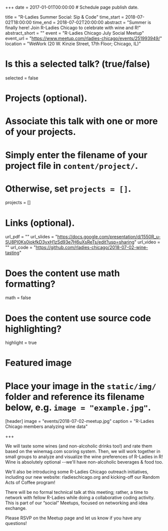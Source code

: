 +++
date = 2017-01-01T00:00:00  # Schedule page publish date.

title = "R-Ladies Summer Social: Sip & Code"
time_start = 2018-07-02T18:00:00
time_end = 2018-07-02T20:00:00
abstract = "Summer is finally here! Join R-Ladies Chicago to celebrate with wine and R!"
abstract_short = ""
event = "R-Ladies Chicago July Social Meetup"
event_url = "https://www.meetup.com/rladies-chicago/events/251993949/"
location = "WeWork (20 W. Kinzie Street, 17th Floor; Chicago, IL)"

# Is this a selected talk? (true/false)
selected = false

# Projects (optional).
#   Associate this talk with one or more of your projects.
#   Simply enter the filename of your project file in `content/project/`.
#   Otherwise, set `projects = []`.
projects = []

# Links (optional).
url_pdf = ""
url_slides = "https://docs.google.com/presentation/d/1550R_u-SU8PI0Ks0iokfkD3yxH1zSd93e7H6uXsReTs/edit?usp=sharing"
url_video = ""
url_code = "https://github.com/rladies-chicago/2018-07-02-wine-tasting"

# Does the content use math formatting?
math = false

# Does the content use source code highlighting?
highlight = true

# Featured image
# Place your image in the `static/img/` folder and reference its filename below, e.g. `image = "example.jpg"`.
[header]
image = "events/2018-07-02-meetup.jpg"
caption = "R-Ladies Chicago members analyzing wine data"

+++

We will taste some wines (and non-alcoholic drinks too!) and rate them based on the winemag.com scoring system. Then, we will work together in small groups to analyze and visualize the wine preferences of R-Ladies in R! Wine is absolutely optional --we'll have non-alcoholic beverages & food too.  
  
We'll also be introducing some R-Ladies Chicago outreach initiatives, including our new website: rladieschicago.org and kicking-off our Random Acts of Coffee program!  
  
There will be no formal technical talk at this meeting; rather, a time to network with fellow R-Ladies while doing a collaborative coding activity. This is part of our “social” Meetups, focused on networking and idea exchange.  
  
Please RSVP on the Meetup page and let us know if you have any questions!  